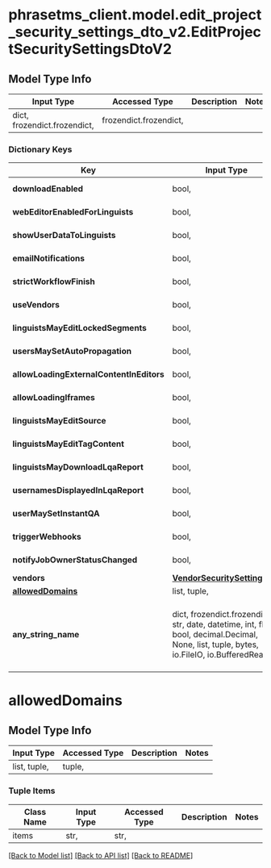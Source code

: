 # phrasetms_client.model.edit_project_security_settings_dto_v2.EditProjectSecuritySettingsDtoV2

## Model Type Info

| Input Type                   | Accessed Type          | Description | Notes |
| ---------------------------- | ---------------------- | ----------- | ----- |
| dict, frozendict.frozendict, | frozendict.frozendict, |             |

### Dictionary Keys

| Key                                      | Input Type                                                                                                                                  | Accessed Type                                                                           | Description                                                        | Notes      |
| ---------------------------------------- | ------------------------------------------------------------------------------------------------------------------------------------------- | --------------------------------------------------------------------------------------- | ------------------------------------------------------------------ | ---------- |
| **downloadEnabled**                      | bool,                                                                                                                                       | BoolClass,                                                                              | Default: &#x60;false&#x60;                                         | [optional] |
| **webEditorEnabledForLinguists**         | bool,                                                                                                                                       | BoolClass,                                                                              | Default: &#x60;false&#x60;                                         | [optional] |
| **showUserDataToLinguists**              | bool,                                                                                                                                       | BoolClass,                                                                              | Default: &#x60;false&#x60;                                         | [optional] |
| **emailNotifications**                   | bool,                                                                                                                                       | BoolClass,                                                                              | Default: &#x60;false&#x60;                                         | [optional] |
| **strictWorkflowFinish**                 | bool,                                                                                                                                       | BoolClass,                                                                              | Default: &#x60;false&#x60;                                         | [optional] |
| **useVendors**                           | bool,                                                                                                                                       | BoolClass,                                                                              | Default: &#x60;false&#x60;                                         | [optional] |
| **linguistsMayEditLockedSegments**       | bool,                                                                                                                                       | BoolClass,                                                                              | Default: &#x60;false&#x60;                                         | [optional] |
| **usersMaySetAutoPropagation**           | bool,                                                                                                                                       | BoolClass,                                                                              | Default: &#x60;true&#x60;                                          | [optional] |
| **allowLoadingExternalContentInEditors** | bool,                                                                                                                                       | BoolClass,                                                                              | Default: &#x60;true&#x60;                                          | [optional] |
| **allowLoadingIframes**                  | bool,                                                                                                                                       | BoolClass,                                                                              | Default: &#x60;false&#x60;                                         | [optional] |
| **linguistsMayEditSource**               | bool,                                                                                                                                       | BoolClass,                                                                              | Default: &#x60;true&#x60;                                          | [optional] |
| **linguistsMayEditTagContent**           | bool,                                                                                                                                       | BoolClass,                                                                              | Default: &#x60;true&#x60;                                          | [optional] |
| **linguistsMayDownloadLqaReport**        | bool,                                                                                                                                       | BoolClass,                                                                              | Default: &#x60;true&#x60;                                          | [optional] |
| **usernamesDisplayedInLqaReport**        | bool,                                                                                                                                       | BoolClass,                                                                              | Default: &#x60;true&#x60;                                          | [optional] |
| **userMaySetInstantQA**                  | bool,                                                                                                                                       | BoolClass,                                                                              | Default: &#x60;true&#x60;                                          | [optional] |
| **triggerWebhooks**                      | bool,                                                                                                                                       | BoolClass,                                                                              | Default: &#x60;true&#x60;                                          | [optional] |
| **notifyJobOwnerStatusChanged**          | bool,                                                                                                                                       | BoolClass,                                                                              | Default: &#x60;false&#x60;                                         | [optional] |
| **vendors**                              | [**VendorSecuritySettingsDto**](VendorSecuritySettingsDto.md)                                                                               | [**VendorSecuritySettingsDto**](VendorSecuritySettingsDto.md)                           |                                                                    | [optional] |
| **[allowedDomains](#allowedDomains)**    | list, tuple,                                                                                                                                | tuple,                                                                                  |                                                                    | [optional] |
| **any_string_name**                      | dict, frozendict.frozendict, str, date, datetime, int, float, bool, decimal.Decimal, None, list, tuple, bytes, io.FileIO, io.BufferedReader | frozendict.frozendict, str, BoolClass, decimal.Decimal, NoneClass, tuple, bytes, FileIO | any string name can be used but the value must be the correct type | [optional] |

# allowedDomains

## Model Type Info

| Input Type   | Accessed Type | Description | Notes |
| ------------ | ------------- | ----------- | ----- |
| list, tuple, | tuple,        |             |

### Tuple Items

| Class Name | Input Type | Accessed Type | Description | Notes |
| ---------- | ---------- | ------------- | ----------- | ----- |
| items      | str,       | str,          |             |

[[Back to Model list]](../../README.md#documentation-for-models) [[Back to API list]](../../README.md#documentation-for-api-endpoints) [[Back to README]](../../README.md)
